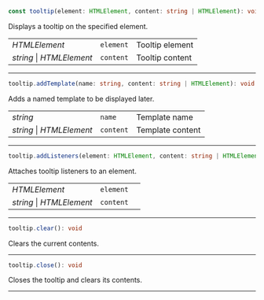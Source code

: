 ```typescript
const tooltip(element: HTMLElement, content: string | HTMLElement): void
```
Displays a tooltip on the specified element.

||||
|-|-|-|
| *HTMLElement* | `element` | Tooltip element |
| *string* \| *HTMLElement* | `content` | Tooltip content |

---

```typescript
tooltip.addTemplate(name: string, content: string | HTMLElement): void
```
Adds a named template to be displayed later.

||||
|-|-|-|
| *string* | `name` | Template name |
| *string* \| *HTMLElement* | `content` | Template content |

---

```typescript
tooltip.addListeners(element: HTMLElement, content: string | HTMLElement): void
```
Attaches tooltip listeners to an element.

||||
|-|-|-|
| *HTMLElement* | `element` |  |
| *string* \| *HTMLElement* | `content` |  |

---

```typescript
tooltip.clear(): void
```
Clears the current contents.

---

```typescript
tooltip.close(): void
```
Closes the tooltip and clears its contents.

---

